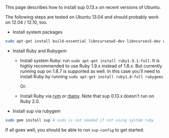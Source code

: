This page describes how to install sup 0.13.x on recent versions of Ubuntu.

The following steps are tested on Ubuntu 13.04 and should probably work on 12.04 / 12.10, too.

* Install system packages

```bash
sudo apt-get install build-essential libncursesw5-dev libncurses5-dev uuid-dev zlib1g-dev
```

* Install Ruby and Rubygem

  - Install system Ruby: run `sudo apt-get install ruby1.9.1-full`.
    It is highly recommended to use Ruby 1.9.x instead of 1.8.x.
    But currently running sup on 1.8.7 is supported as well.
    In this case you'll need to install Ruby by running `sudo apt-get install ruby1.8-full rubygems`

    Or:

  - Install Ruby via [rvm] or [rbenv]. Note that sup 0.13.x doesn't run on Ruby 2.0.

* Install sup via rubygem

```bash
sudo gem install sup # sudo is not needed if not using system ruby
```

If all goes well, you should be able to run `sup-config` to get started.

[rvm]: http://rvm.io/
[rbenv]: http://github.com/sstephenson/rbenv
